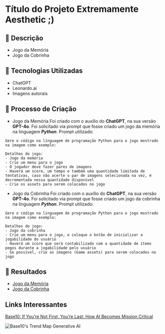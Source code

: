 # Título do Projeto Extremamente Aesthetic ;)

## 📒 Descrição

- Jogo da Memória
- Jogo da Cobrinha
  
## 🤖 Tecnologias Utilizadas

- ChatGPT
- Leonardo.ai
- Imagens autorais

## 🧐 Processo de Criação

- Jogo da Memória
Foi criado com o auxílio do **ChatGPT**, na sua versão **GPT-4o**. Foi solicitado via prompt que fosse criado um jogo da memória na linguagem ***Python***.
Prompt utilizado:
```
Gere o código na linguagem de programação Python para o jogo mostrado na imagem como exemplo:

Detalhes do jogo:
- Jogo da memória
- Crie um menu para o jogo
- O jogador deve fazer pares de imagens
- Haverá um score, um tempo e também uma quantidade limitada de tentativas, caso não acerte o par de imagens selecionada na vez, é decrementada nessa quantidade disponível
- Crie os assets para serem colocados no jogo
```
- Jogo da Cobrinha
Foi criado com o auxílio do **ChatGPT**, na sua versão **GPT-4o**. Foi solicitado via prompt que fosse criado um jogo da cobrinha na linguagem ***Python***.
Prompt utilizado:
```
Gere o código na linguagem de programação Python para o jogo mostrado na imagem como exemplo:

Detalhes do jogo:
- Jogo da cobrinha
- Crie um menu para o jogo, e coloque o botão de inicializar a jogabilidade do usuário
- Haverá um score que será contabilizado com a quantidade de items pegos durante a jogabilidade pelo usuário
- Se possível, crie as imagens (Game assets) para serem colocados no jogo
```
## 🚀 Resultados

- [Jogo da Memória](https://github.com/ayrtoncarlos/lab-natty-or-not/tree/main/memory-game)
- [Jogo da Cobrinha](https://github.com/ayrtoncarlos/lab-natty-or-not/tree/main/snake-game)

## Links Interessantes

[Base10: If You’re Not First, You’re Last: How AI Becomes Mission Critical](https://base10.vc/post/generative-ai-mission-critical/)

![Base10's Trend Map Generative AI](https://github.com/digitalinnovationone/lab-natty-or-not/assets/730492/f4df26e8-f8f7-4419-8252-c69d73ea930c)